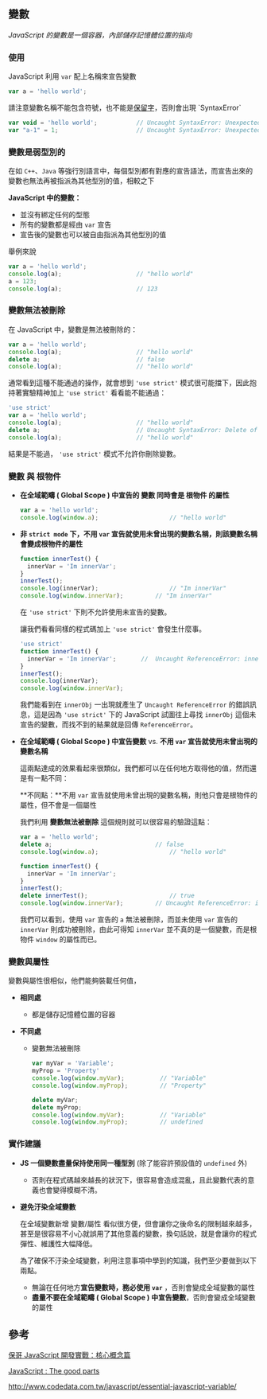 

## 變數

*JavaScript 的變數是一個容器，內部儲存記憶體位置的指向*

### 使用

JavaScript 利用 `var` 配上名稱來宣告變數

```javascript
var a = 'hello world';
```

請注意變數名稱不能包含符號，也不能是[保留字](https://msdn.microsoft.com/zh-tw/library/0779sbks(v=vs.94).aspx)，否則會出現 `SyntaxError`

```javascript
var void = 'hello world';			// Uncaught SyntaxError: Unexpected token void
var "a-1" = 1;						// Uncaught SyntaxError: Unexpected string
```

### 變數是弱型別的

在如 `C++`、`Java` 等強行別語言中，每個型別都有對應的宣告語法，而宣告出來的變數也無法再被指派為其他型別的值，相較之下

 **JavaScript 中的變數：**

* 並沒有綁定任何的型態
* 所有的變數都是經由 `var` 宣告
* 宣告後的變數也可以被自由指派為其他型別的值

舉例來說

```javascript
var a = 'hello world';
console.log(a);						// "hello world"
a = 123;
console.log(a);						// 123
```

### 變數無法被刪除

在 JavaScript 中，變數是無法被刪除的：

```javascript
var a = 'hello world';
console.log(a);						// "hello world"
delete a;							// false
console.log(a);						// "hello world"
```

通常看到這種不能通過的操作，就會想到 `'use strict'` 模式很可能擋下，因此抱持著實驗精神加上 `'use strict'` 看看能不能通過：

```javascript
'use strict'
var a = 'hello world';
console.log(a);						// "hello world"
delete a;							// Uncaught SyntaxError: Delete of an unqualified identifier in strict mode.
console.log(a);						// "hello world"
```

結果是不能過， `'use strict'` 模式不允許你刪除變數。

### 變數 與 根物件

- **在全域範疇 ( Global Scope ) 中宣告的 變數 同時會是 根物件 的屬性**

  ```javascript
  var a = 'hello world';
  console.log(window.a);					// "hello world"
  ```

- **非 `strict mode` 下，不用 `var` 宣告就使用未曾出現的變數名稱，則該變數名稱會變成根物件的屬性**

  ```javascript
  function innerTest() {
  	innerVar = 'Im innerVar';
  }
  innerTest();
  console.log(innerVar);					// "Im innerVar"
  console.log(window.innerVar);			// "Im innerVar"
  ```

  在 `'use strict'` 下則不允許使用未宣告的變數。

  讓我們看看同樣的程式碼加上 `'use strict'` 會發生什麼事。

  ```javascript
  'use strict'
  function innerTest() {
  	innerVar = 'Im innerVar'; 		//  Uncaught ReferenceError: innerObj is not defined
  }
  innerTest();
  console.log(innerVar);
  console.log(window.innerVar);
  ```

  我們能看到在 `innerObj` 一出現就產生了 `Uncaught ReferenceError` 的錯誤訊息，這是因為 `'use strict'` 下的 JavaScript 試圖往上尋找 `innerObj` 這個未宣告的變數，而找不到的結果就是回傳 `ReferenceError`。

- **在全域範疇 ( Global Scope ) 中宣告變數**  vs. **不用 `var` 宣告就使用未曾出現的變數名稱**

  這兩點達成的效果看起來很類似，我們都可以在任何地方取得他的值，然而還是有一點不同：

  **不同點：**不用 `var` 宣告就使用未曾出現的變數名稱，則他只會是根物件的屬性，但不會是一個屬性

  我們利用 **變數無法被刪除** 這個規則就可以很容易的驗證這點：

  ```javascript
  var a = 'hello world';
  delete a;								// false
  console.log(window.a);					// "hello world"

  function innerTest() {
  	innerVar = 'Im innerVar';
  }
  innerTest();
  delete innerTest();						// true
  console.log(window.innerVar);			// Uncaught ReferenceError: innerVar is not defined at <anonymous>:1:1
  ```

  我們可以看到，使用 `var` 宣告的 `a` 無法被刪除，而並未使用 `var` 宣告的 `innerVar` 則成功被刪除，由此可得知 `innerVar` 並不真的是一個變數，而是根物件 `window` 的屬性而已。

### 變數與屬性

變數與屬性很相似，他們能夠裝載任何值，

* **相同處**
  * 都是儲存記憶體位置的容器


* **不同處**

  * 變數無法被刪除

    ```javascript
    var myVar = 'Variable';
    myProp = 'Property'
    console.log(window.myVar);			// "Variable"
    console.log(window.myProp);			// "Property"

    delete myVar;
    delete myProp;
    console.log(window.myVar);			// "Variable"
    console.log(window.myProp);			// undefined
    ```


### 實作建議

* **JS 一個變數盡量保持使用同一種型別** (除了能容許預設值的 `undefined` 外)
  * 否則在程式碼越來越長的狀況下，很容易會造成混亂，且此變數代表的意義也會變得模糊不清。


* **避免汙染全域變數**

  在全域變數新增 變數/屬性 看似很方便，但會讓你之後命名的限制越來越多，甚至是很容易不小心就誤用了其他意義的變數，換句話說，就是會讓你的程式彈性、維護性大幅降低。

  為了確保不汙染全域變數，利用注意事項中學到的知識，我們至少要做到以下兩點。

  * 無論在任何地方**宣告變數時，務必使用 `var`** ，否則會變成全域變數的屬性
  * **盡量不要在全域範疇 ( Global Scope ) 中宣告變數**，否則會變成全域變數的屬性




## 參考

[保哥 JavaScript 開發實戰：核心概念篇](https://www.accupass.com/event/1710170207181263097416)

[JavaScript : The good parts](http://shop.oreilly.com/product/9780596517748.do)

http://www.codedata.com.tw/javascript/essential-javascript-variable/